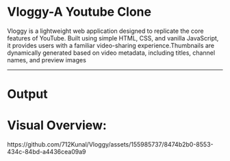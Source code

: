 <h1>Vloggy-A Youtube Clone</h1>
Vloggy is a lightweight web application designed to replicate the core features of YouTube. Built using simple HTML, CSS, and vanilla JavaScript, it provides users with a familiar video-sharing experience.Thumbnails are dynamically generated based on video metadata, including titles, channel names, and preview images
<hr>
<h1>Output</h1>
<h1>Visual Overview:</h1>
https://github.com/712Kunal/Vloggy/assets/155985737/8474b2b0-8553-434c-84bd-a4436cea09a9

